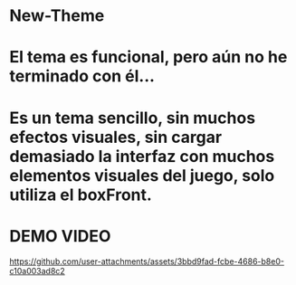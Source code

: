 # New-Theme
# El tema es funcional, pero aún no he terminado con él...
# Es un tema sencillo, sin muchos efectos visuales, sin cargar demasiado la interfaz con muchos elementos visuales del juego, solo utiliza el boxFront. 
# DEMO VIDEO
https://github.com/user-attachments/assets/3bbd9fad-fcbe-4686-b8e0-c10a003ad8c2
